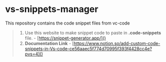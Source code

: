 # vs-snippets-manager

This repository contains the code snippet files from vc-code

> 1. Use this website to make snippet code to paste in **.code-snippets** file. -  [https://snippet-generator.app/]()
> 2. **Documentation Link** - [https://www.notion.so/add-custom-code-snippets-in-Vs-code-ce56aaec5f774d70995f393f4428cc4e?pvs=4]()
